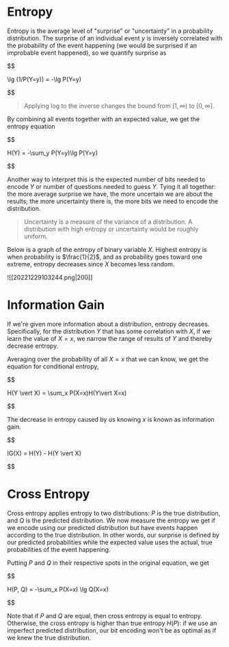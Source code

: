 

# Entropy
Entropy is the average level of "surprise" or "uncertainty" in a probability distribution. The surprise of an individual event $y$ is inversely correlated with the probability of the event happening (we would be surprised if an improbable event happened), so we quantify surprise as  

$$

\lg (1/P(Y=y)) = -\lg P(Y=y)

$$

> Applying log to the inverse changes the bound from $[1, \infty)$ to $[0, \infty]$.

By combining all events together with an expected value, we get the entropy equation 

$$

H(Y) = -\sum_y P(Y=y)\lg P(Y=y)

$$

Another way to interpret this is the expected number of bits needed to encode $Y$ or number of questions needed to guess $Y$. Tying it all together: the more average surprise we have, the more uncertain we are about the results; the more uncertainty there is, the more bits we need to encode the distribution.

> Uncertainty is a measure of the variance of a distribution. A distribution with high entropy or uncertainty would be roughly uniform.

Below is a graph of the entropy of binary variable $X$. Highest entropy is when probability is $\frac{1}{2}$, and as probability goes toward one extreme, entropy decreases since $X$ becomes less random.

![[20221229103244.png|200]]

# Information Gain
If we're given more information about a distribution, entropy decreases. Specifically, for the distribution $Y$ that has some correlation with $X$, if we learn the value of $X = x$, we narrow the range of results of $Y$ and thereby decrease entropy.

Averaging over the probability of all $X = x$ that we can know, we get the equation for conditional entropy, 

$$

H(Y \vert X) = \sum_x P(X=x)H(Y\vert X=x)

$$

The decrease in entropy caused by us knowing $x$ is known as information gain. 

$$

IG(X) = H(Y) - H(Y \vert X)

$$

# Cross Entropy
Cross entropy applies entropy to two distributions: $P$ is the true distribution, and $Q$ is the predicted distribution. We now measure the entropy we get if we encode using our predicted distribution but have events happen according to the true distribution. In other words, our surprise is defined by our predicted probabilities while the expected value uses the actual, true probabilities of the event happening.

Putting $P$ and $Q$ in their respective spots in the original equation, we get 

$$

H(P, Q) = -\sum_x P(X=x) \lg Q(X=x)

$$

Note that if $P$ and $Q$ are equal, then cross entropy is equal to entropy. Otherwise, the cross entropy is higher than true entropy $H(P)$: if we use an imperfect predicted distribution, our bit encoding won't be as optimal as if we knew the true distribution.


